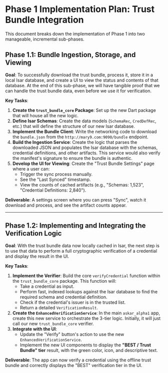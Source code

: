 # Phase 1 Implementation Plan: Trust Bundle Integration

This document breaks down the implementation of Phase 1 into two manageable, incremental sub-phases.

## Phase 1.1: Bundle Ingestion, Storage, and Viewing

**Goal**: To successfully download the trust bundle, process it, store it in a local Isar database, and create a UI to view the status and contents of that database. At the end of this sub-phase, we will have tangible proof that we can handle the trust bundle data, even before we use it for verification.

**Key Tasks**:

1.  **Create the `trust_bundle_core` Package**: Set up the new Dart package that will house all the new logic.
2.  **Define Isar Schemas**: Create the data models (`SchemaRec`, `CredDefRec`, etc.) that will define the structure of our new Isar database.
3.  **Implement the Bundle Client**: Write the networking code to download the `bundle.json` from the `http://mary9.com:9090/bundle` endpoint.
4.  **Build the Ingestion Service**: Create the logic that parses the downloaded JSON and populates the Isar database with the schemas, credential definitions, and other artifacts. This service would also verify the manifest's signature to ensure the bundle is authentic.
5.  **Develop the UI for Viewing**: Create the "Trust Bundle Settings" page where a user can:
    *   Trigger the sync process manually.
    *   See the "Last Synced" timestamp.
    *   View the counts of cached artifacts (e.g., "Schemas: 1,523", "Credential Definitions: 2,840").

**Deliverable**: A settings screen where you can press "Sync", watch it download and process, and see the artifact counts appear.

---

## Phase 1.2: Implementing and Integrating the Verification Logic

**Goal**: With the trust bundle data now locally cached in Isar, the next step is to use that data to perform a full cryptographic verification of a credential and display the result in the UI.

**Key Tasks**:

1.  **Implement the Verifier**: Build the core `verifyCredential` function within the `trust_bundle_core` package. This function will:
    *   Take a credential as input.
    *   Perform fast, indexed lookups against the Isar database to find the required schema and credential definition.
    *   Check if the credential's issuer is in the trusted list.
    *   Return a detailed `VerificationResult`.
2.  **Create the `EnhancedVerificationService`**: In the main `askar_alpha1` app, create this new service to orchestrate the 3-tier logic. Initially, it will just call our new `trust_bundle_core` verifier.
3.  **Integrate with the UI**:
    *   Update the "Verify" button's action to use the new `EnhancedVerificationService`.
    *   Implement the new UI components to display the **"BEST / Trust Bundle" tier** result, with the green color, icon, and descriptive text.

**Deliverable**: The app can now verify a credential using the offline trust bundle and correctly displays the "BEST" verification tier in the UI.
